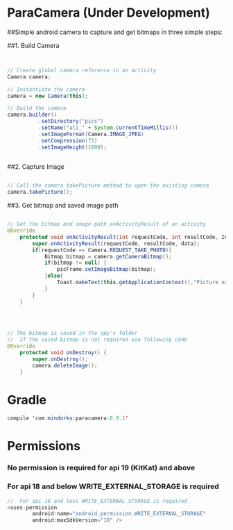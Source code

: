 # ParaCamera (Under Development)
##Simple android camera to capture and get bitmaps in three simple steps:

##1. Build Camera
```java


// Create global camera reference in an activity
Camera camera;

// Instantiate the camera
camera = new Camera(this);

// Build the camera
camera.builder()
          .setDirectory("pics")
          .setName("ali_" + System.currentTimeMillis())
          .setImageFormat(Camera.IMAGE_JPEG)
          .setCompression(75)
          .setImageHeight(1000);
              

```
##2. Capture Image
```java

// Call the camera takePicture method to open the existing camera             
camera.takePicture();

```
##3. Get bitmap and saved image path
```java

// Get the bitmap and image path onActivityResult of an activity
@Override
    protected void onActivityResult(int requestCode, int resultCode, Intent data) {
        super.onActivityResult(requestCode, resultCode, data);
        if(requestCode == Camera.REQUEST_TAKE_PHOTO){
            Bitmap bitmap = camera.getCameraBitmap();
            if(bitmap != null) {
                picFrame.setImageBitmap(bitmap);
            }else{
                Toast.makeText(this.getApplicationContext(),"Picture not taken!",Toast.LENGTH_SHORT).show();
            }
        }
    }
    
    
```
```java

// The bitmap is saved in the app's folder
//  If the saved bitmap is not required use following code
@Override
    protected void onDestroy() {
        super.onDestroy();
        camera.deleteImage();
    }

```

# Gradle
```java
compile 'com.mindorks:paracamera:0.0.1'
```

# Permissions
### No permission is required for api 19 (KitKat) and above

### For api 18 and below WRITE_EXTERNAL_STORAGE is required
```java
//  For api 18 and less WRITE_EXTERNAL_STORAGE is required
<uses-permission
        android:name="android.permission.WRITE_EXTERNAL_STORAGE"
        android:maxSdkVersion="18" />
```
